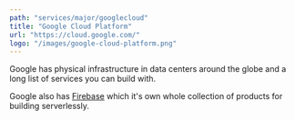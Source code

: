 ```yaml
---
path: "services/major/googlecloud"
title: "Google Cloud Platform"
url: "https://cloud.google.com/"
logo: "/images/google-cloud-platform.png"
---
```


Google has physical infrastructure in data centers around the globe and a long list of services you can build with.

Google also has <a href="https://firebase.google.com/">Firebase</a> which it's own whole collection of products for building serverlessly.
